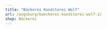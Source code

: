 ```yaml
---
title: "Bäckerei Konditorei Wolf"
url: /augsburg/baeckerei-konditorei-wolf-2/
shop: Bäckerei
---
```

